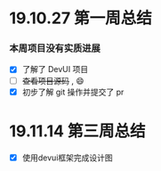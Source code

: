 
# 19.10.27 第一周总结

### 本周项目没有实质进展

- [x] 了解了 DevUI 项目
- [ ] ~~查看项目源码~~ , :smile:
- [x] 初步了解 git 操作并提交了 pr

# 19.11.14 第三周总结
- [x] 使用devui框架完成设计图
